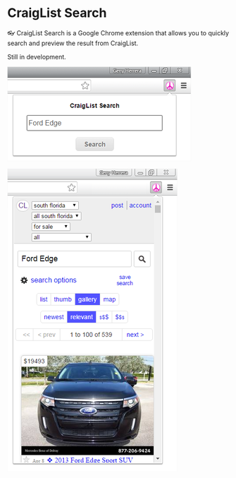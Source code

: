 # CraigList Search #

:eyeglasses: CraigList Search is a Google Chrome extension that allows you to quickly search and preview the result from CraigList.

Still in development.


![Screenshots](cgs1.png)

![Screenshots](cgs2.png)

